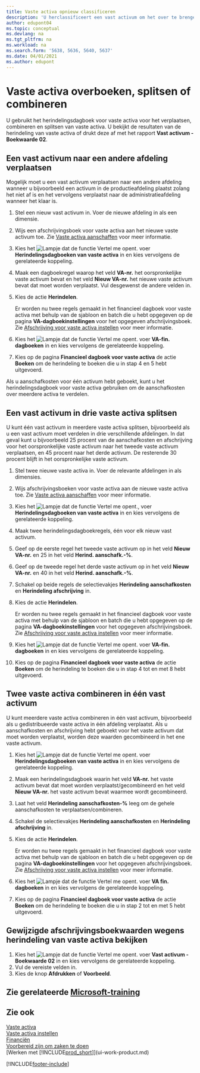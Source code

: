 ```yaml
---
title: Vaste activa opnieuw classificeren
description: 'U herclassificeert een vast activum om het over te brengen naar een andere afdeling, het op te splitsen of te combineren met andere vaste activa.'
author: edupont04
ms.topic: conceptual
ms.devlang: na
ms.tgt_pltfrm: na
ms.workload: na
ms.search.form: '5638, 5636, 5640, 5637'
ms.date: 04/01/2021
ms.author: edupont
---
```

# <a name="transfer-split-or-combine-fixed-assets" />Vaste activa overboeken, splitsen of combineren

U gebruikt het herindelingsdagboek voor vaste activa voor het verplaatsen, combineren en splitsen van vaste activa. U bekijkt de resultaten van de herindeling van vaste activa of drukt deze af met het rapport **Vast activum - Boekwaarde 02**.

## <a name="to-transfer-a-fixed-asset-to-a-different-department" />Een vast activum naar een andere afdeling verplaatsen

Mogelijk moet u een vast activum verplaatsen naar een andere afdeling wanneer u bijvoorbeeld een activum in de productieafdeling plaatst zolang het niet af is en het vervolgens verplaatst naar de administratieafdeling wanneer het klaar is.  

1. Stel een nieuw vast activum in. Voer de nieuwe afdeling in als een dimensie.  
2. Wijs een afschrijvingsboek voor vaste activa aan het nieuwe vaste activum toe. Zie [Vaste activa aanschaffen](fa-how-acquire.md) voor meer informatie.
3. Kies het ![Lampje dat de functie Vertel me opent.](media/ui-search/search_small.png "Vertel me wat u wilt doen") voer **Herindelingsdagboeken van vaste activa** in en kies vervolgens de gerelateerde koppeling.
4. Maak een dagboekregel waarop het veld **VA-nr.** het oorspronkelijke vaste activum bevat en het veld **Nieuw VA-nr.** het nieuwe vaste activum bevat dat moet worden verplaatst. Vul desgewenst de andere velden in.  
5. Kies de actie **Herindelen**.

    Er worden nu twee regels gemaakt in het financieel dagboek voor vaste activa met behulp van de sjabloon en batch die u hebt opgegeven op de pagina **VA-dagboekinstellingen** voor het opgegeven afschrijvingsboek. Zie [Afschrijving voor vaste activa instellen](fa-how-setup-depreciation.md) voor meer informatie.
6. Kies het ![Lampje dat de functie Vertel me opent.](media/ui-search/search_small.png "Vertel me wat u wilt doen") voer **VA-fin. dagboeken** in en kies vervolgens de gerelateerde koppeling.    
7. Kies op de pagina **Financieel dagboek voor vaste activa** de actie **Boeken** om de herindeling te boeken die u in stap 4 en 5 hebt uitgevoerd.

Als u aanschafkosten voor één activum hebt geboekt, kunt u het herindelingsdagboek voor vaste activa gebruiken om de aanschafkosten over meerdere activa te verdelen.  

## <a name="to-split-a-fixed-asset-into-three-fixed-assets" />Een vast activum in drie vaste activa splitsen
U kunt één vast activum in meerdere vaste activa splitsen, bijvoorbeeld als u een vast activum moet verdelen in drie verschillende afdelingen. In dat geval kunt u bijvoorbeeld 25 procent van de aanschafkosten en afschrijving voor het oorspronkelijke vaste activum naar het tweede vaste activum verplaatsen, en 45 procent naar het derde activum. De resterende 30 procent blijft in het oorspronkelijke vaste activum.

1. Stel twee nieuwe vaste activa in. Voer de relevante afdelingen in als dimensies.  
2. Wijs afschrijvingsboeken voor vaste activa aan de nieuwe vaste activa toe. Zie [Vaste activa aanschaffen](fa-how-acquire.md) voor meer informatie.
3. Kies het ![Lampje dat de functie Vertel me opent.](media/ui-search/search_small.png "Vertel me wat u wilt doen"), voer **Herindelingsdagboeken van vaste activa** in en kies vervolgens de gerelateerde koppeling.
4. Maak twee herindelingsdagboekregels, één voor elk nieuw vast activum.
5. Geef op de eerste regel het tweede vaste activum op in het veld **Nieuw VA-nr.** en 25 in het veld **Herind. aanschafk.-%**.
6. Geef op de tweede regel het derde vaste activum op in het veld **Nieuw VA-nr.** en 40 in het veld **Herind. aanschafk.-%**.
7. Schakel op beide regels de selectievakjes **Herindeling aanschafkosten** en **Herindeling afschrijving** in.  
8. Kies de actie **Herindelen**.  

    Er worden nu twee regels gemaakt in het financieel dagboek voor vaste activa met behulp van de sjabloon en batch die u hebt opgegeven op de pagina **VA-dagboekinstellingen** voor het opgegeven afschrijvingsboek. Zie [Afschrijving voor vaste activa instellen](fa-how-setup-depreciation.md) voor meer informatie.    
9. Kies het ![Lampje dat de functie Vertel me opent.](media/ui-search/search_small.png "Vertel me wat u wilt doen") voer **VA-fin. dagboeken** in en kies vervolgens de gerelateerde koppeling.
10. Kies op de pagina **Financieel dagboek voor vaste activa** de actie **Boeken** om de herindeling te boeken die u in stap 4 tot en met 8 hebt uitgevoerd.

## <a name="to-combine-two-fixed-assets-into-one" />Twee vaste activa combineren in één vast activum

U kunt meerdere vaste activa combineren in één vast activum, bijvoorbeeld als u gedistribueerde vaste activa in één afdeling verplaatst. Als u aanschafkosten en afschrijving hebt geboekt voor het vaste activum dat moet worden verplaatst, worden deze waarden gecombineerd in het ene vaste activum.

1. Kies het ![Lampje dat de functie Vertel me opent.](media/ui-search/search_small.png "Vertel me wat u wilt doen") voer **Herindelingsdagboeken van vaste activa** in en kies vervolgens de gerelateerde koppeling.
2. Maak een herindelingsdagboek waarin het veld **VA-nr.** het vaste activum bevat dat moet worden verplaatst/gecombineerd en het veld **Nieuw VA-nr.** het vaste activum bevat waarmee wordt gecombineerd.
3. Laat het veld **Herindeling aanschafkosten-%** leeg om de gehele aanschafkosten te verplaatsen/combineren.  
4. Schakel de selectievakjes **Herindeling aanschafkosten** en **Herindeling afschrijving** in.
5. Kies de actie **Herindelen**.

    Er worden nu twee regels gemaakt in het financieel dagboek voor vaste activa met behulp van de sjabloon en batch die u hebt opgegeven op de pagina **VA-dagboekinstellingen** voor het opgegeven afschrijvingsboek. Zie [Afschrijving voor vaste activa instellen](fa-how-setup-depreciation.md) voor meer informatie.   
6. Kies het ![Lampje dat de functie Vertel me opent.](media/ui-search/search_small.png "Vertel me wat u wilt doen") voer **VA fin. dagboeken** in en kies vervolgens de gerelateerde koppeling.
7. Kies op de pagina **Financieel dagboek voor vaste activa** de actie **Boeken** om de herindeling te boeken die u in stap 2 tot en met 5 hebt uitgevoerd.

## <a name="to-view-changed-depreciation-book-values-due-to-fixed-asset-reclassification" />Gewijzigde afschrijvingsboekwaarden wegens herindeling van vaste activa bekijken

1. Kies het ![Lampje dat de functie Vertel me opent.](media/ui-search/search_small.png "Vertel me wat u wilt doen") voer **Vast activum - Boekwaarde 02** in en kies vervolgens de gerelateerde koppeling.
2. Vul de vereiste velden in.
3. Kies de knop **Afdrukken** of **Voorbeeld**.  

## <a name="see-related-microsoft-trainingtrainingpathsreclassify-fixed-assets" />Zie gerelateerde [Microsoft-training](/training/paths/reclassify-fixed-assets/)

## <a name="see-also" />Zie ook

[Vaste activa](fa-manage.md)  
[Vaste activa instellen](fa-setup.md)  
[Financiën](finance.md)  
[Voorbereid zijn om zaken te doen](ui-get-ready-business.md)  
[Werken met [!INCLUDE[prod_short](includes/prod_short.md)]](ui-work-product.md)


[!INCLUDE[footer-include](includes/footer-banner.md)]
